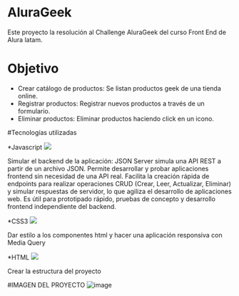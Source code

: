 # AluraGeek
Este proyecto la resolución al Challenge AluraGeek del curso Front End de Alura latam.

# Objetivo
* Crear catálogo de productos: Se listan productos geek de una tienda online.
* Registrar productos: Registrar nuevos productos a través de un formulario.
* Eliminar productos: Eliminar productos haciendo click en un icono.
  
#Tecnologías utilizadas

*Javascript <img src="https://img.shields.io/badge/JavaScript-323330?style=for-the-badge&logo=javascript&logoColor=F7DF1E" />


Simular el backend de la aplicación:
JSON Server simula una API REST a partir de un archivo JSON. Permite desarrollar y probar aplicaciones frontend sin necesidad de una API real. Facilita la creación rápida de endpoints para realizar operaciones CRUD (Crear, Leer, Actualizar, Eliminar) y simular respuestas de servidor, lo que agiliza el desarrollo de aplicaciones web. Es útil para prototipado rápido, pruebas de concepto y desarrollo frontend independiente del backend.

*CSS3 <img src="https://img.shields.io/badge/CSS3-1572B6?style=for-the-badge&logo=css3&logoColor=white" />

Dar estilo a los componentes html y hacer una aplicación responsiva con Media Query

*HTML <img src="https://img.shields.io/badge/HTML5-E34F26?style=for-the-badge&logo=html5&logoColor=white" />

Crear la estructura del proyecto

#IMAGEN DEL PROYECTO
![image](https://github.com/user-attachments/assets/22c8aecd-c7fc-450f-b6f5-9a038805978a)



